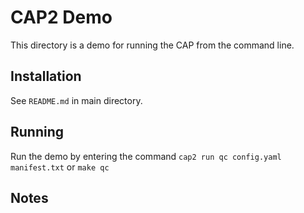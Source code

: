 # CAP2 Demo

This directory is a demo for running the CAP from the command line.

## Installation

See `README.md` in main directory.

## Running

Run the demo by entering the command `cap2 run qc config.yaml manifest.txt` or `make qc`


## Notes
